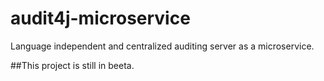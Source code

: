 # audit4j-microservice
Language independent and centralized auditing server as a microservice.

##This project is still in beeta.
